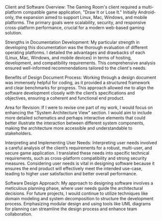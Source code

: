 Client and Software Overview: The Gaming Room's client required a multi-platform compatible game application, "Draw It or Lose It." Initially Android-only, the expansion aimed to support Linux, Mac, Windows, and mobile platforms. The primary goals were scalability, security, and responsive cross-platform performance, crucial for a modern web-based gaming solution.

Strengths in Documentation Development: My particular strength in developing this documentation was the thorough evaluation of different operating platforms. I detailed the advantages and drawbacks of each (Linux, Mac, Windows, and mobile devices) in terms of hosting, development, and compatibility requirements. This comprehensive analysis ensured well-informed recommendations tailored to the client's needs.

Benefits of Design Document Process: Working through a design document was immensely helpful for coding, as it provided a structured framework and clear benchmarks for progress. This approach allowed me to align the software development closely with the client’s specifications and objectives, ensuring a coherent and functional end product.

Area for Revision: If I were to revise one part of my work, I would focus on enhancing the "System Architecture View" section. I would aim to include more detailed schematics and perhaps interactive elements that could better illustrate the interaction between different system components, making the architecture more accessible and understandable to stakeholders.

Interpreting and Implementing User Needs: Interpreting user needs involved a careful analysis of the client’s requirements for a robust, multi-user, and secure game application. I translated these needs into specific technical requirements, such as cross-platform compatibility and strong security measures. Considering user needs is vital in designing software because it ensures the end product will effectively meet the intended use-case, leading to higher user satisfaction and better overall performance.

Software Design Approach: My approach to designing software involves a meticulous planning phase, where user needs guide the architectural decisions. For future projects, I would continue to utilize techniques like domain modeling and system decomposition to structure the development process. Emphasizing modular design and using tools like UML diagrams for planning can streamline the design process and enhance team collaboration.
